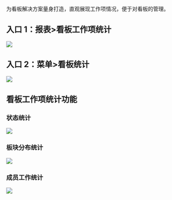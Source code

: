 为看板解决方案量身打造，直观展现工作项情况，便于对看板的管理。

## 入口 1：报表>看板工作项统计
![](//mc.qcloudimg.com/static/img/7dd02e0b596deb20e38c709beec2f3f5/image.png)

## 入口 2：菜单>看板统计
![](//mc.qcloudimg.com/static/img/ce2845903a262bc96e2159803766a257/image.png)

## 看板工作项统计功能
### 状态统计
![](//mc.qcloudimg.com/static/img/e5a49207235754b90dac3e6b66904010/image.png)
### 板块分布统计
![](//mc.qcloudimg.com/static/img/5035981294a1bebe732eb8e575147246/image.png)
### 成员工作统计
![](//mc.qcloudimg.com/static/img/75fa4dd40bc0c9b78c13e64d7d7f7122/image.png)





